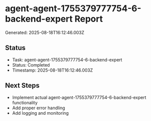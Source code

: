 # agent-agent-1755379777754-6-backend-expert Report

Generated: 2025-08-18T16:12:46.003Z

## Status
- Task: agent-agent-1755379777754-6-backend-expert
- Status: Completed
- Timestamp: 2025-08-18T16:12:46.003Z

## Next Steps
- Implement actual agent-agent-1755379777754-6-backend-expert functionality
- Add proper error handling
- Add logging and monitoring
